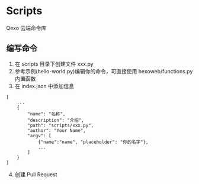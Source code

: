 # Scripts
Qexo 云端命令库
## 编写命令
1. 在 scripts 目录下创建文件 xxx.py
2. 参考示例(hello-world.py)编辑你的命令，可直接使用 hexoweb/functions.py 内置函数
3. 在 index.json 中添加信息
```jsonc
[
    ...
    {
        "name": "名称",
        "description": "介绍",
        "path": "scripts/xxx.py",
        "author": "Your Name",
        "argv": [
            {"name":"name", "placeholder": "你的名字"},
            ...
        ]
    }
]
```
4. 创建 Pull Request
